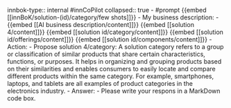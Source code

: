 innbok-type:: internal
#innCoPilot
collapsed:: true
	- #prompt {{embed [[innBoK/solution-(id)/category/few shots]]}}
		- My business description:
		- {{embed [[AI business description/content]]}} {{embed [[solution 4/content]]}} {{embed [[solution id/category/content]]}} {{embed [[solution id/offerings/content]]}} {{embed [[solution id/components/content]]}}
		- Action:
		- Propose solution 4/category: A solution category refers to a group or classification of similar products that share certain characteristics, functions, or purposes. It helps in organizing and grouping products based on their similarities and enables consumers to easily locate and compare different products within the same category. For example, smartphones, laptops, and tablets are all examples of product categories in the electronics industry.
		- Answer:
		- Please write your respons in a MarkDown code box.




